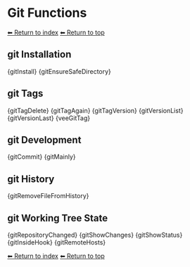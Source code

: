 # Git Functions

[⬅ Return to index](index.md)
[⬅ Return to top](../index.md)

## git Installation

{gitInstall}
{gitEnsureSafeDirectory}

## git Tags

{gitTagDelete}
{gitTagAgain}
{gitTagVersion}
{gitVersionList}
{gitVersionLast}
{veeGitTag}

## git Development

{gitCommit}
{gitMainly}

## git History

{gitRemoveFileFromHistory}

## git Working Tree State

{gitRepositoryChanged}
{gitShowChanges}
{gitShowStatus}
{gitInsideHook}
{gitRemoteHosts}

[⬅ Return to index](index.md)
[⬅ Return to top](../index.md)
